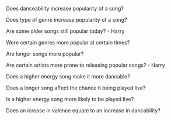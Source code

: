 Does danceability increase popularity of a song?

Does type of genre increase popularity of a song?

Are some older songs still popular today? - Harry

Were certain genres more popular at certain times?

Are longer songs more popular?

Are certain artists more prone to releasing popular songs? - Harry

Does a higher energy song make it more dancable?

Does a longer song affect the chance it being played live?

Is a higher energy song more likely to be played live?

Does an icrease in valence equate to an increase in dancability?
